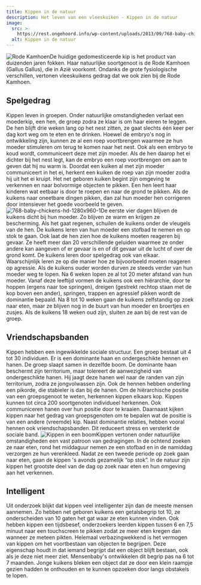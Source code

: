 ```yaml
---
title: Kippen in de natuur
description: Het leven van een vleeskuiken - Kippen in de natuur
image:
  src: >-
    https://rest.ongehoord.info/wp-content/uploads/2013/09/768-baby-chickens-hd-1280x960-1.jpg
  alt: Kippen in de natuur
---
```


![Rode Kamhoen](http://www.ongehoord.info/wp-content/uploads/2013/09/red-junge-fowl-300x240.jpg)De huidige gedomesticeerde kip is het product van duizenden jaren fokken. Haar natuurlijke soortgenoot is de Rode Kamhoen (Gallus Gallus), die in Azië voorkomt. Ondanks de grote fysiologische verschillen, vertonen vleeskuikens gedrag dat we ook zien bij de Rode Kamhoen.

## Spelgedrag

Kippen leven in groepen. Onder natuurlijke omstandigheden verlaat een moederkip, een hen, de groep zodra ze klaar is om haar eieren te leggen. De hen blijft drie weken lang op het nest zitten, ze gaat slechts één keer per dag kort weg om te eten en te drinken. Hoewel de embryo's nog in ontwikkeling zijn, kunnen ze al een roep voortbrengen waarmee ze hun moeder stimuleren om terug te komen naar het nest. Ook als een embryo te koud wordt, communiceert deze met zijn moeder. Als de hen daarop het ei dichter bij het nest legt, kan de embryo een roep voortbrengen om aan te geven dat hij nu warm is. Doordat een kuiken al met zijn moeder communiceert in het ei, herkent een kuiken de roep van zijn moeder zodra hij uit het ei kruipt. Het net geboren kuiken begint zijn omgeving te verkennen en naar bolvormige objecten te pikken. Een hen leert haar kinderen wat eetbaar is door te roepen en naar de grond te pikken. Als de kuikens naar oneetbare dingen pikken, dan zal hun moeder hen corrigeren door intensiever het goede voorbeeld te geven. ![768-baby-chickens-hd-1280x960-1](http://www.ongehoord.info/wp-content/uploads/2013/09/768-baby-chickens-hd-1280x960-1-300x225.jpg)De eerste vier dagen blijven de kuikens dicht bij hun moeder. Zo blijven ze warm en krijgen ze bescherming. Als het gaat regenen, schuilen de kuikens onder de vleugels van de hen. De kuikens leren van hun moeder een stofbad te nemen en op stok te gaan. Ook laat de hen zien hoe de kuikens moeten reageren bij gevaar. Ze heeft meer dan 20 verschillende geluiden waarmee ze onder andere kan aangeven of er gevaar is en of dit gevaar uit de lucht of over de grond komt. De kuikens leren door spelgedrag ook van elkaar. Waarschijnlijk leren ze op die manier hoe ze bijvoorbeeld moeten reageren op agressie. Als de kuikens ouder worden durven ze steeds verder van hun moeder weg te lopen. Na 6 weken lopen ze al tot 20 meter afstand van hun moeder. Vanaf deze leeftijd vormen de kuikens ook een hiërarchie, door te hoppen (ergens naar toe springen), dreigen (gestrekt rechtop staan met de kop boven een ander), springen, trappen en agressief pikken wordt de dominantie bepaald. Na 8 tot 10 weken gaan de kuikens zelfstandig op zoek naar eten, maar ze blijven nog in de buurt van hun moeder en broertjes en zusjes. Als de kuikens 18 weken oud zijn, sluiten ze aan bij de rest van de groep.

## Vriendschapsbanden

Kippen hebben een ingewikkelde sociale structuur. Een groep bestaat uit 4 tot 30 individuen. Er is een dominante haan en ondergeschikte hennen en hanen. De groep slaapt samen in dezelfde boom. De dominante haan beschermt zijn territorium, maar tolereert de aanwezigheid van ondergeschikte hanen. Hij jaagt deze hanen wel naar de randen van zijn territorium, zodra ze jongvolwassen zijn. Ook de hennen hebben onderling een pikorde, die stabieler is dan bij de hanen. Om de hiërarchische positie van een groepsgenoot te weten, herkennen kippen elkaars kop. Kippen kunnen tot circa 200 soortgenoten individueel herkennen. Ook communiceren hanen over hun positie door te kraaien. Daarnaast kijken kippen naar het gedrag van groepsgenoten om te bepalen wat de positie is van een andere (vreemde) kip. Naast dominantie relaties, hebben vooral hennen ook vriendschapsbanden. Dit reduceert stress en versterkt de sociale band. ![Kippen in een boom](http://www.ongehoord.info/wp-content/uploads/2013/09/Kippen-in-een-boom-300x225.jpg)Kippen vertonen onder natuurlijke omstandigheden een vast patroon van gedragingen. In de ochtend zoeken ze naar eten, rond het middaguur nemen ze een stofbad en in de namiddag verzorgen ze hun verenkleed. Nadat ze een tweede periode op zoek gaan naar eten, gaan de kippen 's avonds gezamelijk “op stok”. In de natuur zijn kippen het grootste deel van de dag op zoek naar eten en hun omgeving aan het verkennen.

## Intelligent

Uit onderzoek blijkt dat kippen veel intelligenter zijn dan de meeste mensen aannemen. Zo hebben net geboren kuikens een getalsbegrip tot 10, ze onderscheiden van 10 gaten het gat waar ze eten kunnen vinden. Ook hebben kippen een tijdsbesef, onderzoekers leerden kippen tussen 6 en 7,5 minuut naar een touchscreen te pikken zodat ze meer eten kregen dan wanneer ze meteen pikten. Helemaal verbazingwekkend is het vermogen van kippen om het voortbestaan van objecten te begrijpen. Deze eigenschap houdt in dat iemand begrijpt dat een object blijft bestaan, ook als je deze niet meer ziet. Mensenbaby's ontwikkelen dit begrip pas na 6 tot 7 maanden. Jonge kuikens bleken een object dat ze door een klein raampje gezien hadden te onthouden en te kunnen opzoeken door langs obstakels te lopen.
